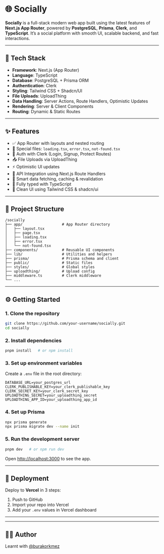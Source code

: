 
# 🌐 Socially

**Socially** is a full-stack modern web app built using the latest features of **Next.js App Router**, powered by **PostgreSQL**, **Prisma**, **Clerk**, and **TypeScript**. It’s a social platform with smooth UI, scalable backend, and fast interactions.

---

## 🚀 Tech Stack

- **Framework**: Next.js (App Router)
- **Language**: TypeScript
- **Database**: PostgreSQL + Prisma ORM
- **Authentication**: Clerk
- **Styling**: Tailwind CSS + Shadcn/UI
- **File Uploads**: UploadThing
- **Data Handling**: Server Actions, Route Handlers, Optimistic Updates
- **Rendering**: Server & Client Components
- **Routing**: Dynamic & Static Routes

---

## ✨ Features

- ✅ App Router with layouts and nested routing
- 🧩 Special files: `loading.tsx`, `error.tsx`, `not-found.tsx`
- 🔐 Auth with Clerk (Login, Signup, Protect Routes)
- 📤 File Uploads via UploadThing
- ⚡ Optimistic UI updates
- 📡 API Integration using Next.js Route Handlers
- 🔄 Smart data fetching, caching & revalidation
- 🧠 Fully typed with TypeScript
- 🎨 Clean UI using Tailwind CSS & shadcn/ui

---

## 📁 Project Structure

```
/socially
├── app/                  # App Router directory
│   ├── layout.tsx
│   ├── page.tsx
│   ├── loading.tsx
│   ├── error.tsx
│   └── not-found.tsx
├── components/           # Reusable UI components
├── lib/                  # Utilities and helpers
├── prisma/               # Prisma schema and client
├── public/               # Static files
├── styles/               # Global styles
├── uploadthing/          # Upload config
├── middleware.ts         # Clerk middleware
└── ...
```

---

## ⚙️ Getting Started

### 1. Clone the repository

```bash
git clone https://github.com/your-username/socially.git
cd socially
```

### 2. Install dependencies

```bash
pnpm install   # or npm install
```

### 3. Set up environment variables

Create a `.env` file in the root directory:

```env
DATABASE_URL=your_postgres_url
CLERK_PUBLISHABLE_KEY=your_clerk_publishable_key
CLERK_SECRET_KEY=your_clerk_secret_key
UPLOADTHING_SECRET=your_uploadthing_secret
UPLOADTHING_APP_ID=your_uploadthing_app_id
```

### 4. Set up Prisma

```bash
npx prisma generate
npx prisma migrate dev --name init
```

### 5. Run the development server

```bash
pnpm dev   # or npm run dev
```

Open [http://localhost:3000](http://localhost:3000) to see the app.

---

## 🚀 Deployment

Deploy to **Vercel** in 3 steps:

1. Push to GitHub
2. Import your repo into Vercel
3. Add your `.env` values in Vercel dashboard

---
---

## 👨‍💻 Author

Learnt with [@burakorkmez](https://github.com/burakorkmez)
